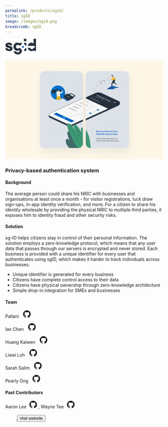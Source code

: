 ```yaml
---
permalink: /products/sgid/
title: sgID
image: /images/sgid.png
breadcrumb: sgID
---
```

<img style="height: 50px; width: auto; margin: 0px;" alt="sgID" src="/images/sgid-logo.png">

![github](/images/sgid.png)

### Privacy-based authentication system

#### Background 

The average person could share his NRIC with businesses and organisations at least once a month - for visitor registrations, luck draw sign-ups, in-app identity verification, and more. For a citizen to share his identity wholesale by providing the physical NRIC to multiple third parties, it exposes him to identity fraud and other security risks.

#### Solution

sg-ID helps citizens stay in control of their personal information. The solution employs a zero-knowledge protocol, which means that any user data that passes through our servers is encrypted and never stored. Each business is provided with a unique identifier for every user that authenticates using sgID, which makes it harder to track individuals across businesses.

* Unique identifier is generated for every business
* Citizens have complete control access to their data
* Citizens have physical ownership through zero-knowledge architecture
* Simple drop-in integration for SMEs and businesses 


#### Team

Pallani <a href="https://github.com/pallani" style="display: inline-block; width: 24px; height: 24px; margin-bottom: -5px; margin-left: 10px;">
    <img border="0" alt="Github account" src="/images/Github-Mark-32px.png">
</a>

Ian Chen <a href="https://github.com/pregnantboy" style="display: inline-block; width: 24px; height: 24px; margin-bottom: -5px; margin-left: 10px;">
    <img border="0" alt="Github account" src="/images/Github-Mark-32px.png">
</a>

Huang Kaiwen <a href="https://github.com/huangkaiw3n" style="display: inline-block; width: 24px; height: 24px; margin-bottom: -5px; margin-left: 10px;">
    <img border="0" alt="Github account" src="/images/Github-Mark-32px.png">
</a>

Liwei Loh <a href="https://github.com/iewil" style="display: inline-block; width: 24px; height: 24px; margin-bottom: -5px; margin-left: 10px;">
    <img border="0" alt="Github account" src="/images/Github-Mark-32px.png">
</a>

Sarah Salim <a href="https://github.com/sarahsalim" style="display: inline-block; width: 24px; height: 24px; margin-bottom: -5px; margin-left: 10px;">
    <img border="0" alt="Github account" src="/images/Github-Mark-32px.png">
</a>

Pearly Ong <a href="https://github.com/pearlyong" style="display: inline-block; width: 24px; height: 24px; margin-bottom: -5px; margin-left: 10px;">
    <img border="0" alt="Github account" src="/images/Github-Mark-32px.png">
</a>

#### Past Contributors

Aaron Lee<a href="https://github.com/Buooy"  style="display: inline-block; width: 24px; height: 24px; margin-bottom: -5px; margin-left: 10px;">
    <img border="0" alt="Github account" src="/images/Github-Mark-32px.png">
</a> , Wayne Tee<a href="https://github.com/waynetee" style="display: inline-block; width: 24px; height: 24px; margin-bottom: -5px; margin-left: 10px;">
    <img border="0" alt="Github account" src="/images/Github-Mark-32px.png">

<a href="https://id.gov.sg/" target="_blank">
    <button class="bp-button is-secondary is-medium has-text-white is-uppercase search-button">
        Visit website
    </button>
</a>